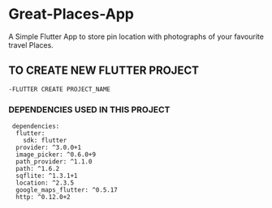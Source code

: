 # Great-Places-App
A Simple Flutter App to store pin location with photographs of your favourite travel Places.


## TO CREATE NEW FLUTTER PROJECT</br>
```-FLUTTER CREATE PROJECT_NAME```

### DEPENDENCIES USED IN THIS PROJECT</br>
```
 dependencies:
  flutter:
    sdk: flutter
  provider: ^3.0.0+1
  image_picker: ^0.6.0+9
  path_provider: ^1.1.0
  path: ^1.6.2
  sqflite: ^1.3.1+1
  location: ^2.3.5
  google_maps_flutter: ^0.5.17
  http: ^0.12.0+2
  ```
